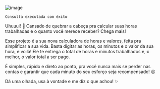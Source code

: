 ![image](https://github.com/user-attachments/assets/e65011c9-f0fc-44b4-85a7-1d4c47124b3e)

    Consulta executada com êxito

Uhuuul! 🥳 Cansado de quebrar a cabeça pra calcular suas horas trabalhadas e o quanto você merece receber? Chega mais!

Esse projeto é a sua nova calculadora de horas e valores, feita pra simplificar a sua vida. Basta digitar as horas, os minutos e o valor da sua hora, e voilà! Ele te entrega o total de horas e minutos trabalhados e, o melhor, o valor total a ser pago.

É simples, rápido e direto ao ponto, pra você nunca mais se perder nas contas e garantir que cada minuto do seu esforço seja recompensado! 😉

Dá uma olhada, usa à vontade e me diz o que achou! ✨
